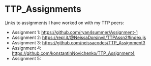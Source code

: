 # TTP_Assignments

Links to assignments I have worked on with my TTP peers:
  - Assignment 1: https://github.com/ryan4summer/Assignment-1
  - Assignment 2: https://repl.it/@NeissaDorsinvil/TTPAssn2#index.js
  - Assignment 3: https://github.com/neissacodes/TTP_Assignment3
  - Assignment 4: https://github.com/konstantinNovichenko/TTP_Assignment4
  - Assignment 5: 
